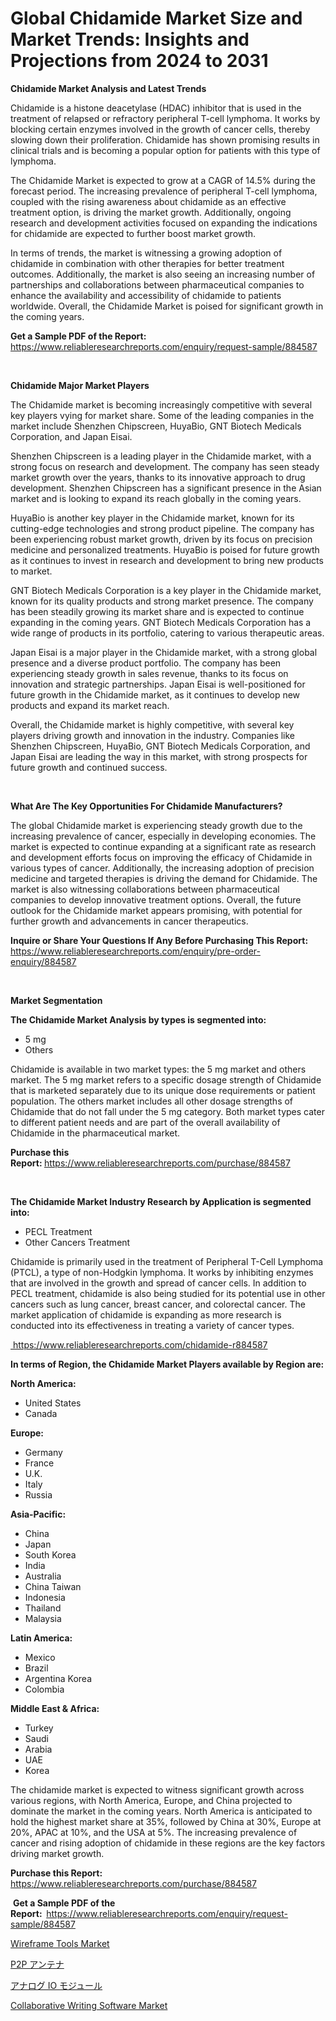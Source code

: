 <p><h1>Global Chidamide Market Size and Market Trends: Insights and Projections from 2024 to 2031</h1></p><p><strong>Chidamide Market Analysis and Latest Trends</strong></p>
<p><p>Chidamide is a histone deacetylase (HDAC) inhibitor that is used in the treatment of relapsed or refractory peripheral T-cell lymphoma. It works by blocking certain enzymes involved in the growth of cancer cells, thereby slowing down their proliferation. Chidamide has shown promising results in clinical trials and is becoming a popular option for patients with this type of lymphoma.</p><p>The Chidamide Market is expected to grow at a CAGR of 14.5% during the forecast period. The increasing prevalence of peripheral T-cell lymphoma, coupled with the rising awareness about chidamide as an effective treatment option, is driving the market growth. Additionally, ongoing research and development activities focused on expanding the indications for chidamide are expected to further boost market growth.</p><p>In terms of trends, the market is witnessing a growing adoption of chidamide in combination with other therapies for better treatment outcomes. Additionally, the market is also seeing an increasing number of partnerships and collaborations between pharmaceutical companies to enhance the availability and accessibility of chidamide to patients worldwide. Overall, the Chidamide Market is poised for significant growth in the coming years.</p></p>
<p><strong>Get a Sample PDF of the Report:&nbsp;</strong> <a href="https://www.reliableresearchreports.com/enquiry/request-sample/884587">https://www.reliableresearchreports.com/enquiry/request-sample/884587</a></p>
<p>&nbsp;</p>
<p><strong>Chidamide Major Market Players</strong></p>
<p><p>The Chidamide market is becoming increasingly competitive with several key players vying for market share. Some of the leading companies in the market include Shenzhen Chipscreen, HuyaBio, GNT Biotech Medicals Corporation, and Japan Eisai. </p><p>Shenzhen Chipscreen is a leading player in the Chidamide market, with a strong focus on research and development. The company has seen steady market growth over the years, thanks to its innovative approach to drug development. Shenzhen Chipscreen has a significant presence in the Asian market and is looking to expand its reach globally in the coming years.</p><p>HuyaBio is another key player in the Chidamide market, known for its cutting-edge technologies and strong product pipeline. The company has been experiencing robust market growth, driven by its focus on precision medicine and personalized treatments. HuyaBio is poised for future growth as it continues to invest in research and development to bring new products to market.</p><p>GNT Biotech Medicals Corporation is a key player in the Chidamide market, known for its quality products and strong market presence. The company has been steadily growing its market share and is expected to continue expanding in the coming years. GNT Biotech Medicals Corporation has a wide range of products in its portfolio, catering to various therapeutic areas.</p><p>Japan Eisai is a major player in the Chidamide market, with a strong global presence and a diverse product portfolio. The company has been experiencing steady growth in sales revenue, thanks to its focus on innovation and strategic partnerships. Japan Eisai is well-positioned for future growth in the Chidamide market, as it continues to develop new products and expand its market reach.</p><p>Overall, the Chidamide market is highly competitive, with several key players driving growth and innovation in the industry. Companies like Shenzhen Chipscreen, HuyaBio, GNT Biotech Medicals Corporation, and Japan Eisai are leading the way in this market, with strong prospects for future growth and continued success.</p></p>
<p>&nbsp;</p>
<p><strong>What Are The Key Opportunities For Chidamide Manufacturers?</strong></p>
<p><p>The global Chidamide market is experiencing steady growth due to the increasing prevalence of cancer, especially in developing economies. The market is expected to continue expanding at a significant rate as research and development efforts focus on improving the efficacy of Chidamide in various types of cancer. Additionally, the increasing adoption of precision medicine and targeted therapies is driving the demand for Chidamide. The market is also witnessing collaborations between pharmaceutical companies to develop innovative treatment options. Overall, the future outlook for the Chidamide market appears promising, with potential for further growth and advancements in cancer therapeutics.</p></p>
<p><strong>Inquire or Share Your Questions If Any Before Purchasing This Report:</strong> <a href="https://www.reliableresearchreports.com/enquiry/pre-order-enquiry/884587">https://www.reliableresearchreports.com/enquiry/pre-order-enquiry/884587</a></p>
<p>&nbsp;</p>
<p><strong>Market Segmentation</strong></p>
<p><strong>The Chidamide Market Analysis by types is segmented into:</strong></p>
<p><ul><li>5 mg</li><li>Others</li></ul></p>
<p><p>Chidamide is available in two market types: the 5 mg market and others market. The 5 mg market refers to a specific dosage strength of Chidamide that is marketed separately due to its unique dose requirements or patient population. The others market includes all other dosage strengths of Chidamide that do not fall under the 5 mg category. Both market types cater to different patient needs and are part of the overall availability of Chidamide in the pharmaceutical market.</p></p>
<p><strong>Purchase this Report:&nbsp;</strong><a href="https://www.reliableresearchreports.com/purchase/884587">https://www.reliableresearchreports.com/purchase/884587</a></p>
<p>&nbsp;</p>
<p><strong>The Chidamide Market Industry Research by Application is segmented into:</strong></p>
<p><ul><li>PECL Treatment</li><li>Other Cancers Treatment</li></ul></p>
<p><p>Chidamide is primarily used in the treatment of Peripheral T-Cell Lymphoma (PTCL), a type of non-Hodgkin lymphoma. It works by inhibiting enzymes that are involved in the growth and spread of cancer cells. In addition to PECL treatment, chidamide is also being studied for its potential use in other cancers such as lung cancer, breast cancer, and colorectal cancer. The market application of chidamide is expanding as more research is conducted into its effectiveness in treating a variety of cancer types.</p></p>
<p><a href="https://www.reliableresearchreports.com/chidamide-r884587">&nbsp;https://www.reliableresearchreports.com/chidamide-r884587</a></p>
<p><strong>In terms of Region, the Chidamide Market Players available by Region are:</strong></p>
<p>
    <p> <strong> North America: </strong>
        <ul>
            <li>United States</li>
            <li>Canada</li>
        </ul>
        </p> 
    <p> <strong> Europe: </strong>
        <ul>
            <li>Germany</li>
            <li>France</li>
            <li>U.K.</li>
            <li>Italy</li>
            <li>Russia</li>
        </ul>
        </p> 
    <p> <strong> Asia-Pacific: </strong>
        <ul>
            <li>China</li>
            <li>Japan</li>
            <li>South Korea</li>
            <li>India</li>
            <li>Australia</li>
            <li>China Taiwan</li>
            <li>Indonesia</li>
            <li>Thailand</li>
            <li>Malaysia</li>
        </ul>
        </p> 
    <p> <strong> Latin America: </strong>
        <ul>
            <li>Mexico</li>
            <li>Brazil</li>
            <li>Argentina Korea</li>
            <li>Colombia</li>
        </ul>
        </p> 
    <p> <strong> Middle East & Africa: </strong>
        <ul>
            <li>Turkey</li>
            <li>Saudi</li>
            <li>Arabia</li>
            <li>UAE</li>
            <li>Korea</li>
        </ul>
    </p>
    </p>
<p><p>The chidamide market is expected to witness significant growth across various regions, with North America, Europe, and China projected to dominate the market in the coming years. North America is anticipated to hold the highest market share at 35%, followed by China at 30%, Europe at 20%, APAC at 10%, and the USA at 5%. The increasing prevalence of cancer and rising adoption of chidamide in these regions are the key factors driving market growth.</p></p>
<p><strong>Purchase this Report: </strong><a href="https://www.reliableresearchreports.com/purchase/884587">https://www.reliableresearchreports.com/purchase/884587</a></p>
<p>&nbsp;<strong>Get a Sample PDF of the Report:&nbsp;&nbsp;</strong><a href="https://www.reliableresearchreports.com/enquiry/request-sample/884587">https://www.reliableresearchreports.com/enquiry/request-sample/884587</a></p>
<p><strong></strong></p>
<p><p><a href="https://github.com/pizolina/Market-Research-Report-List-5/blob/main/wireframe-tools-market.md">Wireframe Tools Market</a></p><p><a href="https://github.com/vlcostes/Market-Research-Report-List-2/blob/main/7320255177351.md">P2P アンテナ</a></p><p><a href="https://github.com/EstaSprer20231/Market-Research-Report-List-2/blob/main/5153745177352.md">アナログ IO モジュール</a></p><p><a href="https://github.com/tamvrosiya/Market-Research-Report-List-5/blob/main/collaborative-writing-software-market.md">Collaborative Writing Software Market</a></p></p>